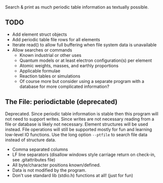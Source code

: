 Search & print as much periodic table information as textually possible.

## TODO
- Add element struct objects
- Add periodic table file rows for all elements
- Iterate read() to allow full buffering when file system data is unavailable
- Allow searches or commands
  - Known industrial or other uses
  - Quantum models or at least electron configuration(s) per element
  - Atomic weights, masses, and earthly proportions
  - Applicable formulae
  - Reaction tables or simulations
  - Of course more but consider using a separate program with a database for more complicated information?

## The File: periodictable (deprecated)
Deprecated. Since periodic table information is stable then this program will not need to support writes. Since writes are not necessary reading from a file or database is likely not necessary. Element structures will be used instead. File operations will still be supported mostly for fun and learning low-level IO functions. Use the long option `--ptfile` to search file data instead of structure data.
- Comma separated columns
- LF line separators (disallow windows style carriage return on check-in, see .gitattributes file)
- All byte/character positions known/defined.
- Data is not modified by the program.
- Don't use standard lib (stdio.h) functions at all! (just for fun)

